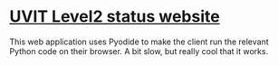 # [UVIT Level2 status website](https://prajwel.github.io/UVIT_Level2_status/)

This web application uses Pyodide to make the client run the relevant Python code on their browser. A bit slow, but really cool that it works. 
